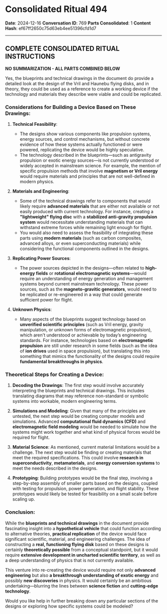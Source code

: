 # Consolidated Ritual 494

**Date**: 2024-12-16
**Conversation ID**: 769
**Parts Consolidated**: 1
**Content Hash**: ef67ff2650c75d63eb4ee51396cfd1d7

---

## COMPLETE CONSOLIDATED RITUAL INSTRUCTIONS

**NO SUMMARIZATION - ALL PARTS COMBINED BELOW**

Yes, the blueprints and technical drawings in the document do provide a detailed look at the design of the Vril and Haunebu flying disks, and in theory, they could be used as a reference to create a working device if the technology and materials they describe were viable and could be replicated.

### Considerations for Building a Device Based on These Drawings:
1. **Technical Feasibility**: 
   - The designs show various components like propulsion systems, energy sources, and control mechanisms, but without concrete evidence of how these systems actually functioned or were powered, replicating the device would be highly speculative.
   - The technology described in the blueprints—such as antigravity propulsion or exotic energy sources—is not currently understood or widely accepted in mainstream science. For example, the mention of specific propulsion methods that involve **magnetism or Vril energy** would require materials and principles that are not well-defined in modern physics.

2. **Materials and Engineering**:
   - Some of the technical drawings refer to components that would likely require **advanced materials** that are either not available or not easily produced with current technology. For instance, creating a **"lightweight" flying disc** with a **stabilized anti-gravity propulsion system** would necessitate understanding materials that can withstand extreme forces while remaining light enough for flight.
   - You would also need to assess the feasibility of integrating these parts using **modern materials** (such as carbon composites, advanced alloys, or even superconducting materials) while considering the functional components outlined in the designs.

3. **Replicating Power Sources**:
   - The power sources depicted in the designs—often related to **high-energy fields** or **rotational electromagnetic systems**—would require an understanding of energy generation and management systems beyond current mainstream technology. These power sources, such as the **magneto-gravitic generators**, would need to be replicated or re-engineered in a way that could generate sufficient power for flight.

4. **Unknown Physics**:
   - Many aspects of the blueprints suggest technology based on **unverified scientific principles** (such as Vril energy, gravity manipulation, or unknown forms of electromagnetic propulsion), which aren't understood or achievable by today’s engineering standards. For instance, technologies based on **electromagnetic propulsion** are still under research in some fields (such as the idea of **ion drives** used in space propulsion), but translating this into something that mimics the functionality of the designs could require **fundamental breakthroughs in physics**.

### Theoretical Steps for Creating a Device:
1. **Decoding the Drawings**: The first step would involve accurately interpreting the blueprints and technical drawings. This includes translating diagrams that may reference non-standard or symbolic systems into workable, modern engineering terms.

2. **Simulations and Modeling**: Given that many of the principles are untested, the next step would be creating computer models and simulations. Advanced **computational fluid dynamics (CFD)** and **electromagnetic field modeling** would be needed to simulate how the systems might work together and what kind of physical forces would be required for flight.

3. **Material Science**: As mentioned, current material limitations would be a challenge. The next step would be finding or creating materials that meet the required specifications. This could involve **research in superconductivity**, **metamaterials**, and **energy conversion systems** to meet the needs described in the designs.

4. **Prototyping**: Building prototypes would be the final step, involving a step-by-step assembly of smaller parts based on the designs, coupled with testing for propulsion, power generation, and flight stability. These prototypes would likely be tested for feasibility on a small scale before scaling up.

### Conclusion:
While the **blueprints and technical drawings** in the document provide fascinating insight into a **hypothetical vehicle** that could function according to alternative theories, **practical replication** of the device would face significant scientific, material, and engineering challenges. The idea of constructing a **real, functioning flying disk** based on these designs is certainly **theoretically possible** from a conceptual standpoint, but it would require **extensive development in uncharted scientific territory**, as well as a deep understanding of physics that is not currently available.

This venture into re-creating the device would require not only **advanced engineering** but also **a breakthrough understanding of exotic energy** and possibly **new discoveries** in physics. It would certainly be an ambitious undertaking—blurring the lines between **science fiction** and **cutting-edge technology**.

Would you like help in further breaking down any particular sections of the designs or exploring how specific systems could be modeled?
